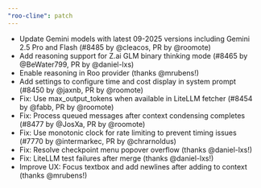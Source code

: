 ```yaml
---
"roo-cline": patch
---
```


- Update Gemini models with latest 09-2025 versions including Gemini 2.5 Pro and Flash (#8485 by @cleacos, PR by @roomote)
- Add reasoning support for Z.ai GLM binary thinking mode (#8465 by @BeWater799, PR by @daniel-lxs)
- Enable reasoning in Roo provider (thanks @mrubens!)
- Add settings to configure time and cost display in system prompt (#8450 by @jaxnb, PR by @roomote)
- Fix: Use max_output_tokens when available in LiteLLM fetcher (#8454 by @fabb, PR by @roomote)
- Fix: Process queued messages after context condensing completes (#8477 by @JosXa, PR by @roomote)
- Fix: Use monotonic clock for rate limiting to prevent timing issues (#7770 by @intermarkec, PR by @chrarnoldus)
- Fix: Resolve checkpoint menu popover overflow (thanks @daniel-lxs!)
- Fix: LiteLLM test failures after merge (thanks @daniel-lxs!)
- Improve UX: Focus textbox and add newlines after adding to context (thanks @mrubens!)
